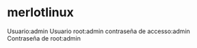 # merlotlinux
Usuario:admin
Usuario root:admin
contraseña de accesso:admin
Contraseña de root:admin
